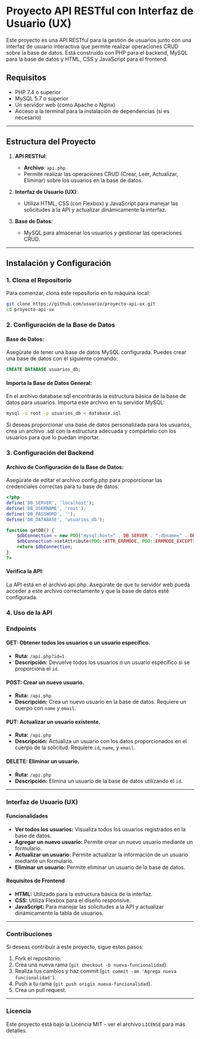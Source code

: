 # Proyecto API RESTful con Interfaz de Usuario (UX)

Este proyecto es una API RESTful para la gestión de usuarios junto con una interfaz de usuario interactiva que permite realizar operaciones CRUD sobre la base de datos. Está construido con PHP para el backend, MySQL para la base de datos y HTML, CSS y JavaScript para el frontend.

## Requisitos

- PHP 7.4 o superior
- MySQL 5.7 o superior
- Un servidor web (como Apache o Nginx)
- Acceso a la terminal para la instalación de dependencias (si es necesario)

---

## Estructura del Proyecto

1. **API RESTful**:  
   - **Archivo**: `api.php`  
   - Permite realizar las operaciones CRUD (Crear, Leer, Actualizar, Eliminar) sobre los usuarios en la base de datos.

2. **Interfaz de Usuario (UX)**:  
   - Utiliza HTML, CSS (con Flexbox) y JavaScript para manejar las solicitudes a la API y actualizar dinámicamente la interfaz.

3. **Base de Datos**:  
   - MySQL para almacenar los usuarios y gestionar las operaciones CRUD.

---

## Instalación y Configuración

### 1. Clona el Repositorio

Para comenzar, clona este repositorio en tu máquina local:

```bash
git clone https://github.com/usuario/proyecto-api-ux.git
cd proyecto-api-ux
```

### 2. Configuración de la Base de Datos

#### Base de Datos:
Asegúrate de tener una base de datos MySQL configurada. Puedes crear una base de datos con el siguiente comando:

```sql
CREATE DATABASE usuarios_db;
```

#### Importa la Base de Datos General:
En el archivo database.sql encontrarás la estructura básica de la base de datos para usuarios. Importa este archivo en tu servidor MySQL:

```bash
mysql -u root -p usuarios_db < database.sql
```
Si deseas proporcionar una base de datos personalizada para los usuarios, crea un archivo .sql con la estructura adecuada y compártelo con los usuarios para que lo puedan importar.

### 3. Configuración del Backend
#### Archivo de Configuración de la Base de Datos:
Asegúrate de editar el archivo config.php para proporcionar las credenciales correctas para tu base de datos:

```php
<?php
define('DB_SERVER', 'localhost');
define('DB_USERNAME', 'root');
define('DB_PASSWORD', '');
define('DB_DATABASE', 'usuarios_db');

function getDB() {
    $dbConnection = new PDO("mysql:host=" . DB_SERVER . ";dbname=" . DB_DATABASE, DB_USERNAME, DB_PASSWORD);
    $dbConnection->setAttribute(PDO::ATTR_ERRMODE, PDO::ERRMODE_EXCEPTION);
    return $dbConnection;
}
?>
```

#### Verifica la API:

La API está en el archivo api.php. Asegúrate de que tu servidor web pueda acceder a este archivo correctamente y que la base de datos esté configurada.

### 4. Uso de la API
### Endpoints


#### **GET:** Obtener todos los usuarios o un usuario específico.
- **Ruta:** `/api.php?id=1`
- **Descripción:** Devuelve todos los usuarios o un usuario específico si se proporciona el `id`.

#### **POST:** Crear un nuevo usuario.
- **Ruta:** `/api.php`
- **Descripción:** Crea un nuevo usuario en la base de datos. Requiere un cuerpo con `name` y `email`.

#### **PUT:** Actualizar un usuario existente.
- **Ruta:** `/api.php`
- **Descripción:** Actualiza un usuario con los datos proporcionados en el cuerpo de la solicitud. Requiere `id`, `name`, y `email`.

#### **DELETE:** Eliminar un usuario.
- **Ruta:** `/api.php`
- **Descripción:** Elimina un usuario de la base de datos utilizando el `id`.

---

### Interfaz de Usuario (UX)

#### **Funcionalidades**
- **Ver todos los usuarios:** Visualiza todos los usuarios registrados en la base de datos.
- **Agregar un nuevo usuario:** Permite crear un nuevo usuario mediante un formulario.
- **Actualizar un usuario:** Permite actualizar la información de un usuario mediante un formulario.
- **Eliminar un usuario:** Permite eliminar un usuario de la base de datos.

#### **Requisitos de Frontend**
- **HTML:** Utilizado para la estructura básica de la interfaz.
- **CSS:** Utiliza Flexbox para el diseño responsive.
- **JavaScript:** Para manejar las solicitudes a la API y actualizar dinámicamente la tabla de usuarios.

---

### Contribuciones

Si deseas contribuir a este proyecto, sigue estos pasos:

1. Fork el repositorio.
2. Crea una nueva rama (`git checkout -b nueva-funcionalidad`).
3. Realiza tus cambios y haz commit (`git commit -am 'Agrega nueva funcionalidad'`).
4. Push a tu rama (`git push origin nueva-funcionalidad`).
5. Crea un pull request.

---

### Licencia

Este proyecto está bajo la Licencia MIT - ver el archivo `LICENSE` para más detalles.
